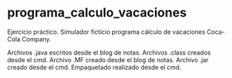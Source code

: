 # programa_calculo_vacaciones
Ejercicio práctico.  Simulador ficticio programa cálculo de vacaciones Coca-Cola Company.

Archivos .java escritos desde el blog de notas.
Archivos .class creados desde el cmd.
Archivo .MF creado desde el blog de notas.
Archivo .jar creado desde el cmd.
Empaquetado realizado desde el cmd.
